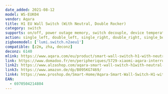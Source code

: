 ```yaml
---
date_added: 2021-08-12
model: WS-EUK04
vendor: Aqara
title: H1 EU Wall Switch (With Neutral, Double Rocker)
category: switch
supports: on/off, power outage memory, switch decouple, device temperature, power monitoring 
action: single_left, double_left, single_right, double_right, single_both, double_both
zigbeemodel: ['lumi.switch.n2aeu1']
compatible: [z2m, zha, deconz]
deconz: 6140
mlink: https://www.aqara.com/eu/product/smart-wall-switch-h1-with-neutral
link: https://www.domadoo.fr/en/peripheriques/5729-xiaomi-aqara-interrupteur-mural-double-intelligent-h1-zigbee-30-avec-neutre-6970504214804.html
link2: https://www.alzashop.com/aqara-smart-wall-switch-h1with-neutral-double-rocker-d6480897.htm
link3: https://www.amazon.de/dp/B095KG7469/
link4: https://www.proshop.de/Smart-Home/Aqara-Smart-Wall-Switch-H1-with-neutral-Double-Rocker/3014751
EAN: 
  - 6970504214804
---
```

